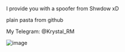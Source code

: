 I provide you with a spoofer from Shwdow xD

plain pasta from github

My Telegram: @Krystal_RM

![image](https://github.com/Kqlu666/Shwdox-spoofer/assets/57631903/da3347f1-9d0f-4f1d-850b-8061c50f0eac)

